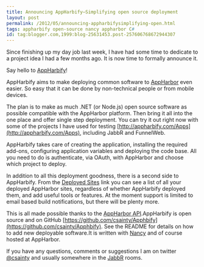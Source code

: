 ```yaml
---
title: Announcing AppHarbify–Simplifying open source deployment
layout: post
permalink: /2012/05/announcing-appharbifysimplifying-open.html
tags: appharbify open-source nancy appharbor C#
id: tag:blogger.com,1999:blog-25631453.post-257606768672944307
---
```



Since finishing up my day job last week, I have had some time to dedicate to a project idea I had a few months ago. It is now time to formally announce it.  
 
Say hello to [AppHarbify](http://appharbify.com/)!  
 
AppHarbify aims to make deploying common software to [AppHarbor](https://appharbor.com/) even easier. So easy that it can be done by non-technical people or from mobile devices.  
 
The plan is to make as much .NET (or Node.js) open source software as possible compatible with the AppHarbor platform. Then bring it all into the one place and offer single step deployment. You can try it out right now with some of the projects I have used for testing [http://appharbify.com/Apps](http://appharbify.com/Apps), including JabbR and FunnelWeb.  
 
AppHarbify takes care of creating the application, installing the required add-ons, configuring application variables and deploying the code base. All you need to do is authenticate, via OAuth, with AppHarbor and choose which project to deploy.  
 
In addition to all this deployment goodness, there is a second side to AppHarbify. From the [Deployed Sites](http://appharbify.com/Sites) link you can see a list of all your deployed AppHarbor sites, regardless of whether AppHarbify deployed them, and add useful tools or features. At the moment support is limited to email based build notifications, but there will be plenty more.  
 
This is all made possible thanks to the [AppHarbor API](http://support.appharbor.com/kb/api).AppHarbify is open source and on GitHub [https://github.com/csainty/Apphbify](https://github.com/csainty/Apphbify). See the README for details on how to add new deployable software.It is written with [Nancy](http://nancyfx.org/) and of course hosted at AppHarbor.  
 
If you have any questions, comments or suggestions I am on twitter [@csainty](http://twitter.com/csainty) and usually somewhere in the [JabbR](http://jabbr.net/) rooms.  
  
